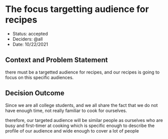 # The focus targetting audience for recipes

- Status: accepted
- Deciders: @all
- Date: 10/22/2021

## Context and Problem Statement

there must be a targetted audience for recipes, and our recipes is going to focus on this specific audiences.

## Decision Outcome

Since we are all college students, and we all share the fact that we do not have enough time, not really familiar to cook for ourselves. <p>
therefore, our targeted audience will be similar people as ourselves who are busy and first-timer at cooking which is specific enough to describe the profile of our audience and wide enough to cover a lot of people
